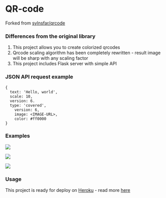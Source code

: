 # QR-code

Forked from [sylnsfar/qrcode](https://github.com/sylnsfar/qrcode)

### Differences from the original library

1. This project allows you to create colorized qrcodes
2. Qrcode scaling algorithm has been completely rewritten - result image will be sharp with any scaling factor
3. This project includes Flask server with simple API

### JSON API request example

```
{
  text: 'Hello, world',
  scale: 10,
  version: 6.
  type: 'covered',
	version: 6,
	image: <IMAGE-URL>,
	color: #ff0000
}
```

### Examples

![](https://habrastorage.org/webt/sl/zx/kq/slzxkqbopffvgzw1mryarbhz7rk.png)

![](https://habrastorage.org/webt/pd/oy/fj/pdoyfjdpsctc5q9rifnyz63sngi.png)

![](https://habrastorage.org/webt/fq/a4/0a/fqa40a2zgpk9p25xveuu5vwhbvk.png)

### Usage

This project is ready for deploy on [Heroku](https://www.heroku.com/) - read more [here](https://devcenter.heroku.com/articles/github-integration)
